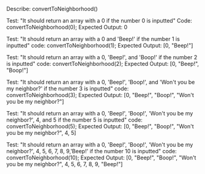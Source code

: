 Describe: convertToNeighborhood()

Test: "It should return an array with a 0 if the number 0 is inputted"
Code: convertToNeighborhood(0);
Expected Output: 0

Test: "It should return an array with a 0 and 'Beep!' if the number 1 is inputted"
code: convertToNeighborhood(1);
Expected Output: [0, "Beep!"]

Test: "It should return an array with a 0, 'Beep!', and 'Boop!' if the number 2 is inputted"
code: convertToNeighborhood(2);
Expected Output: [0, "Beep!", "Boop!"]

Test: "It should return an array with a 0, 'Beep!', 'Boop!', and 'Won't you be my neighbor?' if the number 3 is inputted"
code: convertToNeighborhood(3);
Expected Output: [0, "Beep!", "Boop!", "Won't you be my neighbor?"]

Test: "It should return an array with a 0, 'Beep!', 'Boop!', 'Won't you be my neighbor?', 4, and 5 if the number 5 is inputted"
code: convertToNeighborhood(5);
Expected Output: [0, "Beep!", "Boop!", "Won't you be my neighbor?", 4, 5]

Test: "It should return an array with a 0, 'Beep!', 'Boop!', 'Won't you be my neighbor?', 4, 5, 6, 7, 8, 9,'Beep!' if the number 10 is inputted"
code: convertToNeighborhood(10);
Expected Output: [0, "Beep!", "Boop!", "Won't you be my neighbor?", 4, 5, 6, 7, 8, 9, "Beep!"]